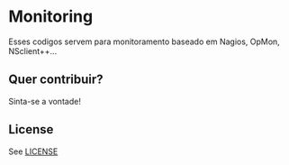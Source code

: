 # Monitoring

Esses codigos servem para monitoramento baseado em Nagios, OpMon, NSclient++...



## Quer contribuir?
Sinta-se a vontade!


## License
See [LICENSE](LICENSE)

